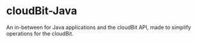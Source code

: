 # cloudBit-Java
An in-between for Java applications and the cloudBit API, made to simplify operations for the cloudBit.
